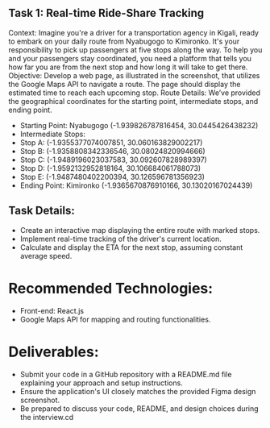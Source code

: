 ## Task 1: Real-time Ride-Share Tracking
Context:
Imagine you're a driver for a transportation agency in Kigali, ready to embark on your
daily route from Nyabugogo to Kimironko. It's your responsibility to pick up passengers at
five stops along the way. To help you and your passengers stay coordinated, you need a
platform that tells you how far you are from the next stop and how long it will take to get
there.
Objective:
Develop a web page, as illustrated in the screenshot, that utilizes the Google Maps API
to navigate a route. The page should display the estimated time to reach each upcoming
stop.
Route Details:
We’ve provided the geographical coordinates for the starting point, intermediate stops,
and ending point.

-  Starting Point: Nyabugogo (-1.939826787816454, 30.0445426438232)
-  Intermediate Stops:
- Stop A: (-1.9355377074007851, 30.060163829002217)
-  Stop B: (-1.9358808342336546, 30.08024820994666)
-  Stop C: (-1.9489196023037583, 30.092607828989397)
-  Stop D: (-1.9592132952818164, 30.106684061788073)
-  Stop E: (-1.9487480402200394, 30.126596781356923)
- Ending Point: Kimironko (-1.9365670876910166, 30.13020167024439)

## Task Details:
-  Create an interactive map displaying the entire route with marked stops.
- Implement real-time tracking of the driver's current location.
- Calculate and display the ETA for the next stop, assuming constant average speed.

# Recommended Technologies:
- Front-end: React.js
- Google Maps API for mapping and routing functionalities.

# Deliverables:
- Submit your code in a GitHub repository with a README.md file explaining your
approach and setup instructions.
-  Ensure the application's UI closely matches the provided Figma design screenshot.
-  Be prepared to discuss your code, README, and design choices during the interview.cd 